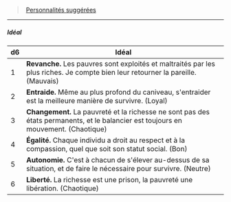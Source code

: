﻿---
!PersonalityIdealItem
Table: >+
  |d6|Idéal|

  |---|---|

  |1|**Revanche.** Les pauvres sont exploités et <!--br-->maltraités par les plus riches. Je compte bien <!--br-->leur retourner la pareille. (Mauvais)|

  |2|**Entraide.** Même au plus profond du caniveau, <!--br-->s'entraider est la meilleure manière de <!--br-->survivre. (Loyal)|

  |3|**Changement.** La pauvreté et la richesse ne <!--br-->sont pas des états permanents, et le balancier <!--br-->est toujours en mouvement. (Chaotique)|

  |4|**Égalité.** Chaque individu a droit au respect et à <!--br-->la compassion, quel que soit son statut social. <!--br-->(Bon)|

  |5|**Autonomie.** C'est à chacun de s'élever au-<!--br-->dessus de sa situation, et de faire le nécessaire <!--br-->pour survivre. (Neutre)|

  |6|**Liberté.** La richesse est une prison, la pauvreté <!--br-->une libération. (Chaotique)|

Id: background_misereux_hd.md#idéal
ParentLink: background_misereux_hd.md#personnalités-suggérées
Name: Idéal
ParentName: Personnalités suggérées
NameLevel: 5
Attributes:
  Name: Idéal
  Markdown: >+
    ##### <!--Name-->Idéal<!--/Name-->


    |d6|Idéal|

    |---|---|

    |1|**Revanche.** Les pauvres sont exploités et <!--br-->maltraités par les plus riches. Je compte bien <!--br-->leur retourner la pareille. (Mauvais)|

    |2|**Entraide.** Même au plus profond du caniveau, <!--br-->s'entraider est la meilleure manière de <!--br-->survivre. (Loyal)|

    |3|**Changement.** La pauvreté et la richesse ne <!--br-->sont pas des états permanents, et le balancier <!--br-->est toujours en mouvement. (Chaotique)|

    |4|**Égalité.** Chaque individu a droit au respect et à <!--br-->la compassion, quel que soit son statut social. <!--br-->(Bon)|

    |5|**Autonomie.** C'est à chacun de s'élever au-<!--br-->dessus de sa situation, et de faire le nécessaire <!--br-->pour survivre. (Neutre)|

    |6|**Liberté.** La richesse est une prison, la pauvreté <!--br-->une libération. (Chaotique)|

  Table: >+
    |d6|Idéal|

    |---|---|

    |1|**Revanche.** Les pauvres sont exploités et <!--br-->maltraités par les plus riches. Je compte bien <!--br-->leur retourner la pareille. (Mauvais)|

    |2|**Entraide.** Même au plus profond du caniveau, <!--br-->s'entraider est la meilleure manière de <!--br-->survivre. (Loyal)|

    |3|**Changement.** La pauvreté et la richesse ne <!--br-->sont pas des états permanents, et le balancier <!--br-->est toujours en mouvement. (Chaotique)|

    |4|**Égalité.** Chaque individu a droit au respect et à <!--br-->la compassion, quel que soit son statut social. <!--br-->(Bon)|

    |5|**Autonomie.** C'est à chacun de s'élever au-<!--br-->dessus de sa situation, et de faire le nécessaire <!--br-->pour survivre. (Neutre)|

    |6|**Liberté.** La richesse est une prison, la pauvreté <!--br-->une libération. (Chaotique)|

AttributesDictionary: >+
  Name: Idéal

  Markdown: >+

    ##### <!--Name-->Idéal<!--/Name-->





    |d6|Idéal|



    |---|---|



    |1|**Revanche.** Les pauvres sont exploités et <!--br-->maltraités par les plus riches. Je compte bien <!--br-->leur retourner la pareille. (Mauvais)|



    |2|**Entraide.** Même au plus profond du caniveau, <!--br-->s'entraider est la meilleure manière de <!--br-->survivre. (Loyal)|



    |3|**Changement.** La pauvreté et la richesse ne <!--br-->sont pas des états permanents, et le balancier <!--br-->est toujours en mouvement. (Chaotique)|



    |4|**Égalité.** Chaque individu a droit au respect et à <!--br-->la compassion, quel que soit son statut social. <!--br-->(Bon)|



    |5|**Autonomie.** C'est à chacun de s'élever au-<!--br-->dessus de sa situation, et de faire le nécessaire <!--br-->pour survivre. (Neutre)|



    |6|**Liberté.** La richesse est une prison, la pauvreté <!--br-->une libération. (Chaotique)|



  Table: >+

    |d6|Idéal|



    |---|---|



    |1|**Revanche.** Les pauvres sont exploités et <!--br-->maltraités par les plus riches. Je compte bien <!--br-->leur retourner la pareille. (Mauvais)|



    |2|**Entraide.** Même au plus profond du caniveau, <!--br-->s'entraider est la meilleure manière de <!--br-->survivre. (Loyal)|



    |3|**Changement.** La pauvreté et la richesse ne <!--br-->sont pas des états permanents, et le balancier <!--br-->est toujours en mouvement. (Chaotique)|



    |4|**Égalité.** Chaque individu a droit au respect et à <!--br-->la compassion, quel que soit son statut social. <!--br-->(Bon)|



    |5|**Autonomie.** C'est à chacun de s'élever au-<!--br-->dessus de sa situation, et de faire le nécessaire <!--br-->pour survivre. (Neutre)|



    |6|**Liberté.** La richesse est une prison, la pauvreté <!--br-->une libération. (Chaotique)|



---
> [Personnalités suggérées](hd_background_misereux_personnalites_suggerees.md)

---

##### Idéal

|d6|Idéal|
|---|---|
|1|**Revanche.** Les pauvres sont exploités et maltraités par les plus riches. Je compte bien leur retourner la pareille. (Mauvais)|
|2|**Entraide.** Même au plus profond du caniveau, s'entraider est la meilleure manière de survivre. (Loyal)|
|3|**Changement.** La pauvreté et la richesse ne sont pas des états permanents, et le balancier est toujours en mouvement. (Chaotique)|
|4|**Égalité.** Chaque individu a droit au respect et à la compassion, quel que soit son statut social. (Bon)|
|5|**Autonomie.** C'est à chacun de s'élever au-dessus de sa situation, et de faire le nécessaire pour survivre. (Neutre)|
|6|**Liberté.** La richesse est une prison, la pauvreté une libération. (Chaotique)|

